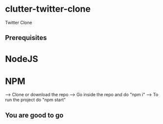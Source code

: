 # clutter-twitter-clone

 Twitter Clone
 ## Prerequisites
 # NodeJS
 # NPM 
 
--> Clone or download the repo
--> Go inside the repo and do "npm i"
--> To run the project do "npm start"
## You are good to go

